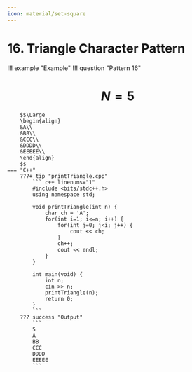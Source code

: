 ```yaml
---
icon: material/set-square
---
```


# 16. Triangle Character Pattern

!!! example "Example"
    !!! question "Pattern 16"
        <h1 align="center">$N = 5$</h1>
        
        $$\Large
        \begin{align}
        &A\\
        &BB\\
        &CCC\\
        &DDDD\\
        &EEEEE\\
        \end{align}
        $$
    === "C++"
        ???+ tip "printTriangle.cpp"
            ``` c++ linenums="1"
            #include <bits/stdc++.h>
            using namespace std;

            void printTriangle(int n) {
                char ch = 'A';
                for(int i=1; i<=n; i++) {
                    for(int j=0; j<i; j++) {
                        cout << ch;
                    }
                    ch++;
                    cout << endl;
                }
            }

            int main(void) {
                int n;
                cin >> n;
                printTriangle(n);
                return 0;
            }
            ```
        ??? success "Output"
            ```
            5
            A
            BB
            CCC
            DDDD
            EEEEE
            ```